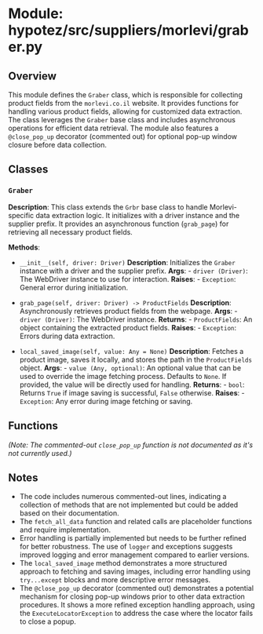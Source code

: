 # Module: hypotez/src/suppliers/morlevi/graber.py

## Overview

This module defines the `Graber` class, which is responsible for collecting product fields from the `morlevi.co.il` website.  It provides functions for handling various product fields, allowing for customized data extraction.  The class leverages the `Graber` base class and includes asynchronous operations for efficient data retrieval.  The module also features a `@close_pop_up` decorator (commented out) for optional pop-up window closure before data collection.  

## Classes

### `Graber`

**Description**: This class extends the `Grbr` base class to handle Morlevi-specific data extraction logic.  It initializes with a driver instance and the supplier prefix.  It provides an asynchronous function (`grab_page`) for retrieving all necessary product fields.

**Methods**:

- `__init__(self, driver: Driver)`
    **Description**: Initializes the `Graber` instance with a driver and the supplier prefix.
    **Args**:
        - `driver (Driver)`: The WebDriver instance to use for interaction.
    **Raises**:
        - `Exception`: General error during initialization.

- `grab_page(self, driver: Driver) -> ProductFields`
    **Description**: Asynchronously retrieves product fields from the webpage.
    **Args**:
        - `driver (Driver)`: The WebDriver instance.
    **Returns**:
        - `ProductFields`: An object containing the extracted product fields.
    **Raises**:
        - `Exception`: Errors during data extraction.


- `local_saved_image(self, value: Any = None)`
    **Description**: Fetches a product image, saves it locally, and stores the path in the `ProductFields` object.
    **Args**:
        - `value (Any, optional)`:  An optional value that can be used to override the image fetching process. Defaults to `None`. If provided, the value will be directly used for handling.
    **Returns**:
        - `bool`: Returns `True` if image saving is successful, `False` otherwise.
    **Raises**:
        - `Exception`: Any error during image fetching or saving.

## Functions

*(Note: The commented-out `close_pop_up` function is not documented as it's not currently used.)*

## Notes

- The code includes numerous commented-out lines, indicating a collection of methods that are not implemented but could be added based on their documentation.
- The `fetch_all_data` function and related calls are placeholder functions and require implementation.
- Error handling is partially implemented but needs to be further refined for better robustness.  The use of `logger` and exceptions suggests improved logging and error management compared to earlier versions.
- The `local_saved_image` method demonstrates a more structured approach to fetching and saving images, including error handling using `try...except` blocks and more descriptive error messages.
- The `@close_pop_up` decorator (commented out) demonstrates a potential mechanism for closing pop-up windows prior to other data extraction procedures. It shows a more refined exception handling approach, using the `ExecuteLocatorException` to address the case where the locator fails to close a popup.